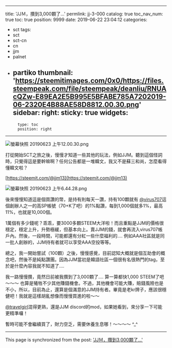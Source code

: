 
---
title: 'JJＭ，攢到3,000顆了...'
permlink: jj-3-000
catalog: true
toc_nav_num: true
toc: true
position: 9999
date: 2019-06-22 23:04:12
categories:
- sct
tags:
- sct
- sct-cn
- cn
- jjm
- palnet
- partiko
thumbnail: 'https://steemitimages.com/0x0/https://files.steempeak.com/file/steempeak/deanliu/RNUAcQZw-E89EA2E5B995E5BFABE785A7202019-06-2320E4B88AE58D8812.00.30.png'
sidebar:
    right:
        sticky: true
widgets:
    -
        type: toc
        position: right
---


![螢幕快照 20190623 上午12.00.30.png](https://steemitimages.com/0x0/https://files.steempeak.com/file/steempeak/deanliu/RNUAcQZw-E89EA2E5B995E5BFABE785A7202019-06-2320E4B88AE58D8812.00.30.png)

打從開始SCT之旅之後，慢慢才知道一些其他的玩法，例如JJM。聽到這個怪詞時，只覺得這是要幹嘛啊？任何公告都是一堆韓文，我又不是蘇三和尚，怎麼看得懂韓文啦？

[https://steemit.com/@jjm13](https://steemit.com/@jjm13)

![螢幕快照 20190623 上午6.44.28.png](https://steemitimages.com/0x0/https://files.steempeak.com/file/steempeak/deanliu/Wd78DtGK-E89EA2E5B995E5BFABE785A7202019-06-2320E4B88AE58D886.44.28.png)

後來慢慢知道這是個買讚的幣，是持有則每天一讚，持有100顆就有 [@virus707](https://steemit.com/@virus707)這個創辦人之一的高SP帳號（70+K了吧）的1%點讚，每到1,000個就多1%，最高11%，也就是10,000個。

1萬個有多少錢呢？乖乖，要3000多顆STEEM大洋啦！而且重點是JJM的價格很穩定，穩定上升，升勢極緩，但基本向上。賣JJM的錢，就會再流入virus707帳戶內。然後，一段時間，可能都還有分紅一些什麼福利的.... 例如AAA社區就是同一批人創辦的，JJM持有者就可以享受AAA空投等等。

總之，我一開始嘗試（100顆）之後，慢慢感覺，目前認知大概就是個互助會的概念吧，然後不是純點讚團。因為JJM當初是韓語社區一個很有名很熱門的tag，至於是什麼內容我就不知道了....

我一路慢慢攢，竟然日前被我攢到了3,000顆了.... 算一算都快1,000 STEEM了吧～～～ 也算是犧牲不少其他賺錢機會。不過，其他機會可能大賺，賠錢風險也是不小，所以，目前為止，還算是個滿意的JJM持有者。畢竟是老kr牌子，應該很穩健吧！我就是這樣胡亂想像而慢慢買進的啦～～

[@travelgirl](https://steemit.com/@travelgirl)混得更熟，還是JJM discord的mod，如果她看到，來分享一下可能更精準囉！

暫時可能不會繼續買了，財力空乏，需要休養生息哪！～～～～ ^_^

- - -

This page is synchronized from the post: ['JJＭ，攢到3,000顆了...'](https://steemit.com/@deanliu/jj-3-000)
